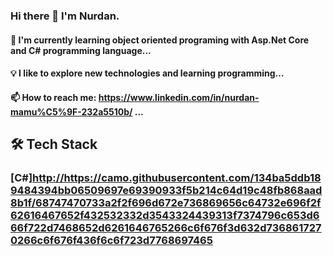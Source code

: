 ### Hi there 👋 I'm Nurdan.


#### 🌱 I'm currently learning object oriented programing with Asp.Net Core and C# programming language...
#### 💡 I like to explore new technologies and learning programming...
#### 📫 How to reach me: https://www.linkedin.com/in/nurdan-mamu%C5%9F-232a5510b/ ...

## 🛠  Tech Stack
### [C#]<http://https://camo.githubusercontent.com/134ba5ddb189484394bb06509697e69390933f5b214c64d19c48fb868aad8b1f/68747470733a2f2f696d672e736869656c64732e696f2f62616467652f432532332d3543324439313f7374796c653d666f722d7468652d6261646765266c6f676f3d632d7368617270266c6f676f436f6c6f723d7768697465>



